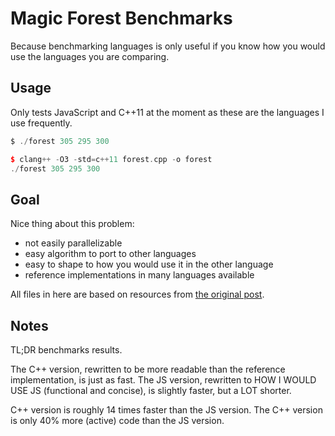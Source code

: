 # Magic Forest Benchmarks
Because benchmarking languages is only useful if you know how you would use the languages you are comparing.

## Usage
Only tests JavaScript and C++11 at the moment as these are the languages I use frequently.

```js
$ ./forest 305 295 300
```

```cpp
$ clang++ -O3 -std=c++11 forest.cpp -o forest
./forest 305 295 300
```

## Goal
Nice thing about this problem:

- not easily parallelizable 
- easy algorithm to port to other languages
- easy to shape to how you would use it in the other language
- reference implementations in many languages available

All files in here are based on resources from [the original post](http://unriskinsight.blogspot.co.uk/2014/06/fast-functional-goats-lions-and-wolves.html).

## Notes
TL;DR benchmarks results.

The C++ version, rewritten to be more readable than the reference implementation, is just as fast.
The JS version, rewritten to HOW I WOULD USE JS (functional and concise), is slightly faster, but a LOT shorter.

C++ version is roughly 14 times faster than the JS version.
The C++ version is only 40% more (active) code than the JS version.
